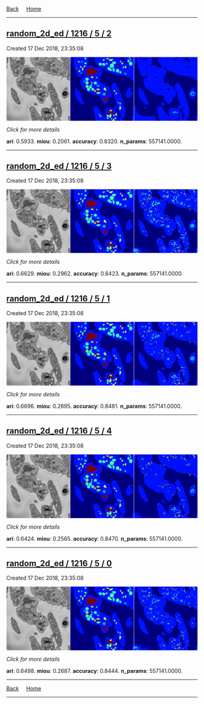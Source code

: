 
[Back](..)&nbsp;&nbsp;&nbsp;&nbsp;&nbsp;[Home](https://leapmanlab.github.io/snapshots)

---

<div class="summary"><a href="2"><h2>random_2d_ed / 1216 / 5 / 2</h2></a><p>Created 17 Dec 2018, 23:35:08
</p><a href="2"><img src="2/media/summary.png" align="center"></a><p>
<i>Click for more details</i>
</p></div>

**ari**: 0.5933. **miou**: 0.2061. **accuracy**: 0.8320. **n_params**: 557141.0000. 

---

<div class="summary"><a href="3"><h2>random_2d_ed / 1216 / 5 / 3</h2></a><p>Created 17 Dec 2018, 23:35:08
</p><a href="3"><img src="3/media/summary.png" align="center"></a><p>
<i>Click for more details</i>
</p></div>

**ari**: 0.6629. **miou**: 0.2962. **accuracy**: 0.8423. **n_params**: 557141.0000. 

---

<div class="summary"><a href="1"><h2>random_2d_ed / 1216 / 5 / 1</h2></a><p>Created 17 Dec 2018, 23:35:08
</p><a href="1"><img src="1/media/summary.png" align="center"></a><p>
<i>Click for more details</i>
</p></div>

**ari**: 0.6696. **miou**: 0.2695. **accuracy**: 0.8481. **n_params**: 557141.0000. 

---

<div class="summary"><a href="4"><h2>random_2d_ed / 1216 / 5 / 4</h2></a><p>Created 17 Dec 2018, 23:35:08
</p><a href="4"><img src="4/media/summary.png" align="center"></a><p>
<i>Click for more details</i>
</p></div>

**ari**: 0.6424. **miou**: 0.2565. **accuracy**: 0.8470. **n_params**: 557141.0000. 

---

<div class="summary"><a href="0"><h2>random_2d_ed / 1216 / 5 / 0</h2></a><p>Created 17 Dec 2018, 23:35:08
</p><a href="0"><img src="0/media/summary.png" align="center"></a><p>
<i>Click for more details</i>
</p></div>

**ari**: 0.6498. **miou**: 0.2687. **accuracy**: 0.8444. **n_params**: 557141.0000. 

---

[Back](..)&nbsp;&nbsp;&nbsp;&nbsp;&nbsp;[Home](https://leapmanlab.github.io/snapshots)

---